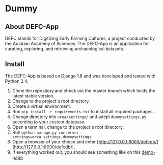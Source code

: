 Dummy 
=====

About DEFC-App 
--------------

DEFC stands for Digitizing Early Farming Cultures, a project conducted by the Austrian Academy of
Sciences. The DEFC-App is an application for curating, exploring, and retrieving archaeological datasets.

Install
-------

The DEFC-App is based on Django 1.8 and was developed and tested with Python 3.4. 

1. Clone the repository and check out the master branch which holds the latest stable version.
2. Change to the project´s root directory.
3. Create a virtual environment. 
4. Run `pip install -r requirements.txt` to install all required packages.
5. Change directory into `orea/settings/` and adept `dummysettings.py` according to your custom database.
6. Open a terminal, change to the project´s root directory.
7. Run `python manage.py runserver --settings=orea.settings.dummysettings`
8. Open a browser of your choice and enter [http://127.0.0.1:8000/defcdb/](http://127.0.0.1:8000/defcdb/). 
9. If everything worked out, you should see something like on this [demo-page](http://defc.eos.arz.oeaw.ac.at/defcdb/)
